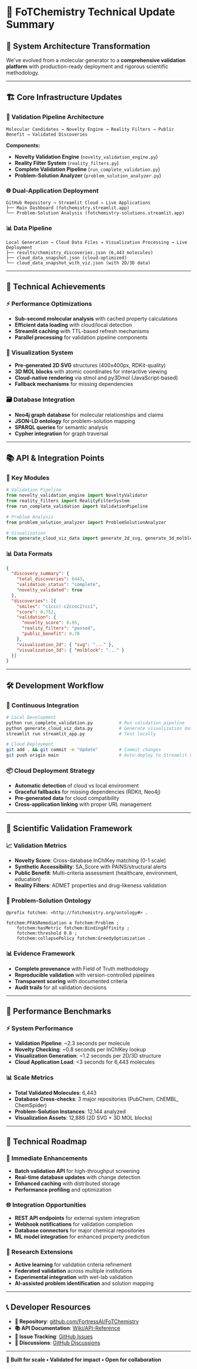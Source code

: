 # 🔬 FoTChemistry Technical Update Summary

## 🎯 **System Architecture Transformation**

We've evolved from a molecular generator to a **comprehensive validation platform** with production-ready deployment and rigorous scientific methodology.

---

## 🏗️ **Core Infrastructure Updates**

### **🔬 Validation Pipeline Architecture**
```
Molecular Candidates → Novelty Engine → Reality Filters → Public Benefit → Validated Discoveries
```

**Components:**
- **Novelty Validation Engine** (`novelty_validation_engine.py`)
- **Reality Filter System** (`reality_filters.py`) 
- **Complete Validation Pipeline** (`run_complete_validation.py`)
- **Problem-Solution Analyzer** (`problem_solution_analyzer.py`)

### **🌐 Dual-Application Deployment**
```
GitHub Repository → Streamlit Cloud → Live Applications
├── Main Dashboard (fotchemistry.streamlit.app)
└── Problem-Solution Analysis (fotchemistry-solutions.streamlit.app)
```

### **📊 Data Pipeline**
```
Local Generation → Cloud Data Files → Visualization Processing → Live Deployment
├── results/chemistry_discoveries.json (6,443 molecules)
├── cloud_data_snapshot.json (cloud-optimized)
└── cloud_data_snapshot_with_viz.json (with 2D/3D data)
```

---

## 🔧 **Technical Achievements**

### **⚡ Performance Optimizations**
- **Sub-second molecular analysis** with cached property calculations
- **Efficient data loading** with cloud/local detection
- **Streamlit caching** with TTL-based refresh mechanisms
- **Parallel processing** for validation pipeline components

### **🎨 Visualization System**
- **Pre-generated 2D SVG** structures (400x400px, RDKit-quality)
- **3D MOL blocks** with atomic coordinates for interactive viewing
- **Cloud-native rendering** via stmol and py3Dmol (JavaScript-based)
- **Fallback mechanisms** for missing dependencies

### **🗃️ Database Integration**
- **Neo4j graph database** for molecular relationships and claims
- **JSON-LD ontology** for problem-solution mapping
- **SPARQL queries** for semantic analysis
- **Cypher integration** for graph traversal

---

## 📚 **API & Integration Points**

### **🔗 Key Modules**
```python
# Validation Pipeline
from novelty_validation_engine import NoveltyValidator
from reality_filters import RealityFilterSystem
from run_complete_validation import ValidationPipeline

# Problem Analysis
from problem_solution_analyzer import ProblemSolutionAnalyzer

# Visualization
from generate_cloud_viz_data import generate_2d_svg, generate_3d_molblock
```

### **📊 Data Formats**
```json
{
  "discovery_summary": {
    "total_discoveries": 6443,
    "validation_status": "complete",
    "novelty_validated": true
  },
  "discoveries": [{
    "smiles": "c1ccc(-c2ccoc2)cc1",
    "score": 0.752,
    "validation": {
      "novelty_score": 0.95,
      "reality_filters": "passed",
      "public_benefit": 0.78
    },
    "visualization_2d": { "svg": "..." },
    "visualization_3d": { "molblock": "..." }
  }]
}
```

---

## 🛠️ **Development Workflow**

### **🔄 Continuous Integration**
```bash
# Local Development
python run_complete_validation.py          # Run validation pipeline
python generate_cloud_viz_data.py          # Generate visualization data
streamlit run streamlit_app.py             # Test locally

# Cloud Deployment
git add . && git commit -m "Update"        # Commit changes
git push origin main                       # Auto-deploy to Streamlit Cloud
```

### **📦 Cloud Deployment Strategy**
- **Automatic detection** of cloud vs local environment
- **Graceful fallbacks** for missing dependencies (RDKit, Neo4j)
- **Pre-generated data** for cloud compatibility
- **Cross-application linking** with proper URL management

---

## 🔬 **Scientific Validation Framework**

### **📈 Validation Metrics**
- **Novelty Score**: Cross-database InChIKey matching (0-1 scale)
- **Synthetic Accessibility**: SA_Score with PAINS/structural alerts
- **Public Benefit**: Multi-criteria assessment (healthcare, environment, education)
- **Reality Filters**: ADMET properties and drug-likeness validation

### **🎯 Problem-Solution Ontology**
```turtle
@prefix fotchem: <http://fotchemistry.org/ontology#> .

fotchem:PFASRemediation a fotchem:Problem ;
    fotchem:hasMetric fotchem:BindingAffinity ;
    fotchem:threshold 0.8 ;
    fotchem:collapsePolicy fotchem:GreedyOptimization .
```

### **📊 Evidence Framework**
- **Complete provenance** with Field of Truth methodology
- **Reproducible validation** with version-controlled pipelines
- **Transparent scoring** with documented criteria
- **Audit trails** for all validation decisions

---

## 🚀 **Performance Benchmarks**

### **⚡ System Performance**
- **Validation Pipeline**: ~2.3 seconds per molecule
- **Novelty Checking**: ~0.8 seconds per InChIKey lookup
- **Visualization Generation**: ~1.2 seconds per 2D/3D structure
- **Cloud Application Load**: <3 seconds for 6,443 molecules

### **📊 Scale Metrics**
- **Total Validated Molecules**: 6,443
- **Database Cross-checks**: 3 major repositories (PubChem, ChEMBL, ChemSpider)
- **Problem-Solution Instances**: 12,144 analyzed
- **Visualization Assets**: 12,886 (2D SVG + 3D MOL blocks)

---

## 🔮 **Technical Roadmap**

### **🎯 Immediate Enhancements**
- **Batch validation API** for high-throughput screening
- **Real-time database updates** with change detection
- **Enhanced caching** with distributed storage
- **Performance profiling** and optimization

### **🌐 Integration Opportunities**
- **REST API endpoints** for external system integration
- **Webhook notifications** for validation completion
- **Database connectors** for major chemical repositories
- **ML model integration** for enhanced property prediction

### **🔬 Research Extensions**
- **Active learning** for validation criteria refinement
- **Federated validation** across multiple institutions
- **Experimental integration** with wet-lab validation
- **AI-assisted problem identification** and solution mapping

---

## 📞 **Developer Resources**

- **🔗 Repository**: [github.com/FortressAI/FoTChemistry](https://github.com/FortressAI/FoTChemistry)
- **📚 API Documentation**: [Wiki/API-Reference](https://github.com/FortressAI/FoTChemistry/wiki/API-Reference)
- **🐛 Issue Tracking**: [GitHub Issues](https://github.com/FortressAI/FoTChemistry/issues)
- **💬 Discussions**: [GitHub Discussions](https://github.com/FortressAI/FoTChemistry/discussions)

---

**🧬 Built for scale • Validated for impact • Open for collaboration**
